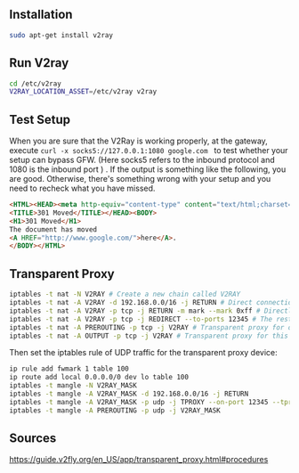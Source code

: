 ## Installation 
```bash
sudo apt-get install v2ray
```

## Run V2ray
```bash
cd /etc/v2ray
V2RAY_LOCATION_ASSET=/etc/v2ray v2ray
```

## Test Setup
When you are sure that the V2Ray is working properly, at the gateway, execute `curl -x socks5://127.0.0.1:1080 google.com ` to test whether your setup can bypass GFW. (Here socks5 refers to the inbound protocol and 1080 is the inbound port ) . If the output is something like the following, you are good. Otherwise, there's something wrong with your setup and you need to recheck what you have missed.

```html
<HTML><HEAD><meta http-equiv="content-type" content="text/html;charset=utf-8">
<TITLE>301 Moved</TITLE></HEAD><BODY>
<H1>301 Moved</H1>
The document has moved
<A HREF="http://www.google.com/">here</A>.
</BODY></HTML>
```

## Transparent Proxy
```bash
iptables -t nat -N V2RAY # Create a new chain called V2RAY
iptables -t nat -A V2RAY -d 192.168.0.0/16 -j RETURN # Direct connection 192.168.0.0/16
iptables -t nat -A V2RAY -p tcp -j RETURN -m mark --mark 0xff # Directly connect SO_MARK to 0xff traffic (0xff is a hexadecimal number, numerically equivalent to 255), the purpose of this rule is to avoid proxy loopback with local (gateway) traffic
iptables -t nat -A V2RAY -p tcp -j REDIRECT --to-ports 12345 # The rest of the traffic is forwarded to port 12345 (ie V2Ray)
iptables -t nat -A PREROUTING -p tcp -j V2RAY # Transparent proxy for other LAN devices
iptables -t nat -A OUTPUT -p tcp -j V2RAY # Transparent proxy for this machine
```
Then set the iptables rule of UDP traffic for the transparent proxy device:
```bash
ip rule add fwmark 1 table 100
ip route add local 0.0.0.0/0 dev lo table 100
iptables -t mangle -N V2RAY_MASK
iptables -t mangle -A V2RAY_MASK -d 192.168.0.0/16 -j RETURN
iptables -t mangle -A V2RAY_MASK -p udp -j TPROXY --on-port 12345 --tproxy-mark 1
iptables -t mangle -A PREROUTING -p udp -j V2RAY_MASK
```


## Sources 
https://guide.v2fly.org/en_US/app/transparent_proxy.html#procedures